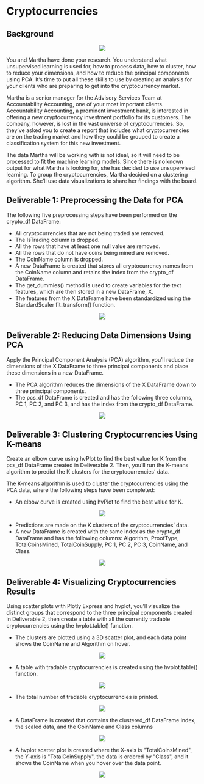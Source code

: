 # Cryptocurrencies

## Background

<p align="center"><img class="centerImage" src="https://github.com/dalejandri/Cryptocurrencies/blob/main/Resources/1.PNG" /></p>

You and Martha have done your research. You understand what unsupervised learning is used for, how to process data, how to cluster, how to reduce your dimensions, and how to reduce the principal components using PCA. It’s time to put all these skills to use by creating an analysis for your clients who are preparing to get into the cryptocurrency market.

Martha is a senior manager for the Advisory Services Team at Accountability Accounting, one of your most important clients. Accountability Accounting, a prominent investment bank, is interested in offering a new cryptocurrency investment portfolio for its customers. The company, however, is lost in the vast universe of cryptocurrencies. So, they’ve asked you to create a report that includes what cryptocurrencies are on the trading market and how they could be grouped to create a classification system for this new investment.

The data Martha will be working with is not ideal, so it will need to be processed to fit the machine learning models. Since there is no known output for what Martha is looking for, she has decided to use unsupervised learning. To group the cryptocurrencies, Martha decided on a clustering algorithm. She’ll use data visualizations to share her findings with the board.


## Deliverable 1: Preprocessing the Data for PCA 
The following five preprocessing steps have been performed on the crypto_df DataFrame:

- All cryptocurrencies that are not being traded are removed.
- The IsTrading column is dropped.
- All the rows that have at least one null value are removed.
- All the rows that do not have coins being mined are removed.
- The CoinName column is dropped.
- A new DataFrame is created that stores all cryptocurrency names from the CoinName column and retains the index from the crypto_df DataFrame.
- The get_dummies() method is used to create variables for the text features, which are then stored in a new DataFrame, X.
- The features from the X DataFrame have been standardized using the StandardScaler fit_transform() function.

<p align="center"><img class="centerImage" src="https://github.com/dalejandri/Cryptocurrencies/blob/main/Resources/2.PNG" /></p>


## Deliverable 2: Reducing Data Dimensions Using PCA
Apply the Principal Component Analysis (PCA) algorithm, you’ll reduce the dimensions of the X DataFrame to three principal components and place these dimensions in a new DataFrame.

- The PCA algorithm reduces the dimensions of the X DataFrame down to three principal components.
- The pcs_df DataFrame is created and has the following three columns, PC 1, PC 2, and PC 3, and has the index from the crypto_df DataFrame.

<p align="center"><img class="centerImage" src="https://github.com/dalejandri/Cryptocurrencies/blob/main/Resources/3.PNG" /></p>

## Deliverable 3: Clustering Cryptocurrencies Using K-means
Create an elbow curve using hvPlot to find the best value for K from the pcs_df DataFrame created in Deliverable 2. Then, you’ll run the K-means algorithm to predict the K clusters for the cryptocurrencies’ data.

The K-means algorithm is used to cluster the cryptocurrencies using the PCA data, where the following steps have been completed:

- An elbow curve is created using hvPlot to find the best value for K.

<p align="center"><img class="centerImage" src="https://github.com/dalejandri/Cryptocurrencies/blob/main/Resources/4.PNG" /></p>

- Predictions are made on the K clusters of the cryptocurrencies’ data.
- A new DataFrame is created with the same index as the crypto_df DataFrame and has the following columns: Algorithm, ProofType, TotalCoinsMined, TotalCoinSupply, PC 1, PC 2, PC 3, CoinName, and Class.

<p align="center"><img class="centerImage" src="https://github.com/dalejandri/Cryptocurrencies/blob/main/Resources/5.PNG" /></p>

## Deliverable 4: Visualizing Cryptocurrencies Results
Using scatter plots with Plotly Express and hvplot, you’ll visualize the distinct groups that correspond to the three principal components created in Deliverable 2, then create a table with all the currently tradable cryptocurrencies using the hvplot.table() function.

- The clusters are plotted using a 3D scatter plot, and each data point shows the CoinName and Algorithm on hover.

<p align="center"><img class="centerImage" src="https://github.com/dalejandri/Cryptocurrencies/blob/main/Resources/6.PNG" /></p>

- A table with tradable cryptocurrencies is created using the hvplot.table() function.

<p align="center"><img class="centerImage" src="https://github.com/dalejandri/Cryptocurrencies/blob/main/Resources/7.PNG" /></p>

- The total number of tradable cryptocurrencies is printed.

<p align="center"><img class="centerImage" src="https://github.com/dalejandri/Cryptocurrencies/blob/main/Resources/8.PNG" /></p>

- A DataFrame is created that contains the clustered_df DataFrame index, the scaled data, and the CoinName and Class columns

<p align="center"><img class="centerImage" src="https://github.com/dalejandri/Cryptocurrencies/blob/main/Resources/9.PNG" /></p>

- A hvplot scatter plot is created where the X-axis is "TotalCoinsMined", the Y-axis is "TotalCoinSupply", the data is ordered by "Class", and it shows the CoinName when you hover over the data point.

<p align="center"><img class="centerImage" src="https://github.com/dalejandri/Cryptocurrencies/blob/main/Resources/10.PNG" /></p>
